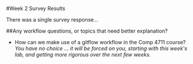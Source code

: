 #Week 2 Survey Results

There was a single survey response...
			
##Any workflow questions, or topics that need better explanation?			

- How can we make use of a gitflow workflow in the Comp 4711 course?  
_You have no choice ... it will be forced on you, starting with this week's lab,
and getting more rigorous over the next few weeks._
